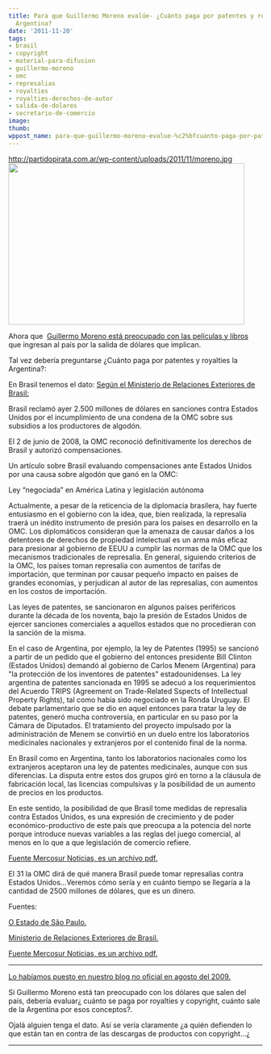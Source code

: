 ```yaml
---
title: Para que Guillermo Moreno evalúe- ¿Cuánto paga por patentes y royalties la
  Argentina?
date: '2011-11-20'
tags:
- brasil
- copyright
- material-para-difusion
- guillermo-moreno
- omc
- represalias
- royalties
- royalties-derechos-de-autor
- salida-de-dolares
- secretario-de-comercio
image: 
thumb: 
wppost_name: para-que-guillermo-moreno-evalue-%c2%bfcuanto-paga-por-patentes-y-royalties-la-argentina
---
```


http://partidopirata.com.ar/wp-content/uploads/2011/11/moreno.jpg<img class="aligncenter" title="Guillermo Moreno - Secretario de Comercio" src="http://partidopirata.com.ar/wp-content/uploads/2011/11/moreno.jpg" alt="" width="468" height="320" />

Ahora que  <a href="http://partidopirata.com.ar/2359/%C2%BFun-llamado-a-la-pirateria-si-se-traba-la-entrada-de-peliculas-extranjeras">Guillermo Moreno está preocupado con las películas y libros</a> que ingresan al país por la salida de dólares que implican.

Tal vez debería preguntarse ¿Cuánto paga por patentes y royalties la Argentina?:

En Brasil tenemos el dato:
<a href="http://www.mre.gov.br/portugues/noticiario/nacional/selecao_detalhe3.asp?ID_RESENHA=552310" target="_blank">Según el Ministerio de Relaciones Exteriores de Brasil:</a>

Brasil reclamó ayer 2.500 millones de dólares en sanciones contra Estados Unidos por el incumplimiento de una condena de la OMC sobre sus subsidios a los productores de algodón.

El 2 de junio de 2008, la OMC reconoció definitivamente los derechos de Brasil y autorizó compensaciones.

Un artículo sobre Brasil evaluando compensaciones ante Estados Unidos por una causa sobre algodón que ganó en la OMC:

Ley “negociada” en América Latina y legislación autónoma

Actualmente, a pesar de la reticencia de la diplomacia brasilera, hay fuerte entusiasmo en el gobierno con la idea, que, bien realizada, la represalia traerá un inédito instrumento de presión para los países en desarrollo en la OMC. Los diplomáticos consideran que la amenaza de causar daños a los detentores de derechos de propiedad intelectual es un arma más eficaz para presionar al gobierno de EEUU a cumplir las normas de la OMC que los mecanismos tradicionales de represalia. En general, siguiendo criterios de la OMC, los países toman represalia con aumentos de tarifas de importación, que terminan por causar pequeño impacto en países de grandes economías, y perjudican al autor de las represalias, con aumentos en los costos de importación.

Las leyes de patentes, se sancionaron en algunos países periféricos durante la década de los noventa, bajo la presión de Estados Unidos de ejercer sanciones comerciales a aquellos estados que no procedieran con la sanción de la misma.

En el caso de Argentina, por ejemplo, la ley de Patentes (1995) se sancionó a partir de un pedido que el gobierno del entonces presidente Bill Clinton (Estados Unidos) demandó al gobierno de Carlos Menem (Argentina) para "la protección de los inventores de patentes" estadounidenses.
La ley argentina de patentes sancionada en 1995 se adecuó a los requerimientos del Acuerdo TRIPS (Agreement on Trade-Related Sspects of Intellectual Property Rights), tal como había sido negociado en la Ronda Uruguay. El debate parlamentario que se dio en aquel entonces para tratar la ley de patentes, generó mucha controversia, en particular en su paso por la Cámara de Diputados. El tratamiento del proyecto impulsado por la administración de Menem se convirtió en un duelo entre los laboratorios medicinales nacionales y extranjeros por el contenido final de la norma.

En Brasil como en Argentina, tanto los laboratorios nacionales como los extranjeros aceptaron una ley de patentes medicinales, aunque con sus diferencias. La disputa entre estos dos grupos giró en torno a la cláusula de fabricación local, las licencias compulsivas y la posibilidad de un aumento de precios en los productos.

En este sentido, la posibilidad de que Brasil tome medidas de represalia contra Estados Unidos, es una expresión de crecimiento y de poder económico-productivo de este país que preocupa a la potencia del norte porque introduce nuevas variables a las reglas del juego comercial, al menos en lo que a que legislación de comercio refiere.
<div><a href="http://www.mercosurnoticias.com/index2.php?option=com_content&amp;do_pdf=1&amp;id=704" target="_blank">Fuente Mercosur Noticias, es un archivo pdf.</a></div>
<div>

El 31 la OMC dirá de qué manera Brasil puede tomar represalias contra Estados Unidos...Veremos cómo sería y en cuánto tiempo se llegaría a la cantidad de 2500 millones de dólares, que es un dinero.

Fuentes:

<a href="http://www.estadao.com.br/estadaodehoje/20090829/not_imp426494,0.php" target="_blank">O Estado de São Paulo.</a>

<a href="http://www.mre.gov.br/portugues/noticiario/nacional/selecao_detalhe3.asp?ID_RESENHA=552310" target="_blank">Ministerio de Relaciones Exteriores de Brasil.</a>

<a href="http://www.mercosurnoticias.com/index2.php?option=com_content&amp;do_pdf=1&amp;id=704" target="_blank">Fuente Mercosur Noticias, es un archivo pdf.</a>

</div>

<hr />

<a href="http://partido-pirata.blogspot.com/2009/08/cuanto-paga-de-patentes-y-derechos-de.html">Lo habíamos puesto en nuestro blog no oficial en agosto del 2009.</a>

Si Guillermo Moreno está tan preocupado con los dólares que salen del país, debería evaluar¿ cuánto se paga por royalties y copyright, cuánto sale de la Argentina por esos conceptos?.

Ojalá alguien tenga el dato. Así se vería claramente ¿a quién defienden lo que están tan en contra de las descargas de productos con copyright...¿

<hr />
